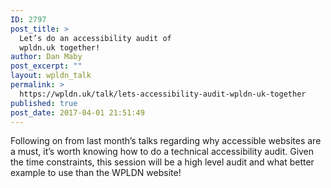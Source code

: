 ```yaml
---
ID: 2797
post_title: >
  Let’s do an accessibility audit of
  wpldn.uk together!
author: Dan Maby
post_excerpt: ""
layout: wpldn_talk
permalink: >
  https://wpldn.uk/talk/lets-accessibility-audit-wpldn-uk-together
published: true
post_date: 2017-04-01 21:51:49
---
```

Following on from last month’s talks regarding why accessible websites are a must, it’s worth knowing how to do a technical accessibility audit. Given the time constraints, this session will be a high level audit and what better example to use than the WPLDN website!